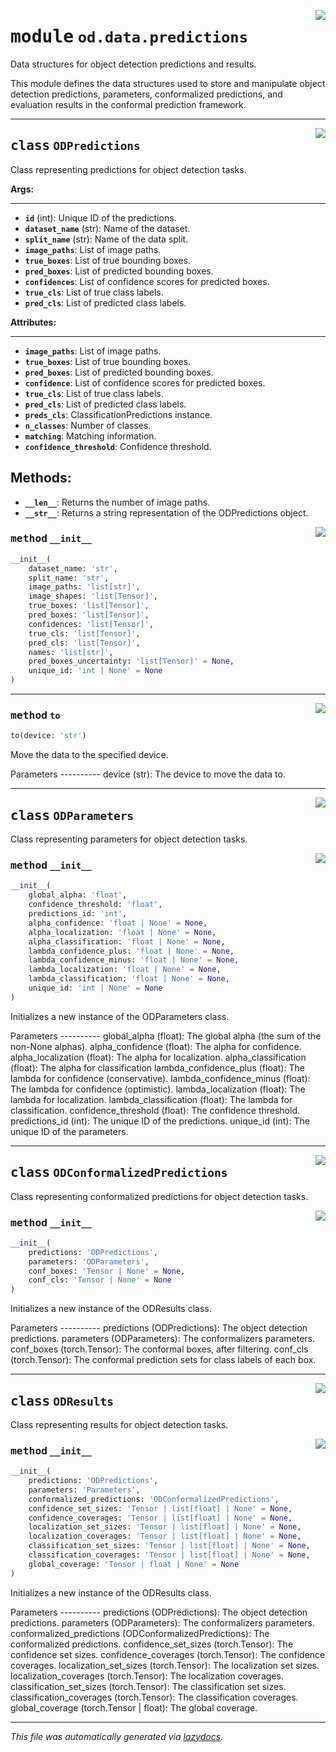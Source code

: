 <!-- markdownlint-disable -->

<a href="https://github.com/leoandeol/cods/blob/main/cods/od/data/predictions.py#L0"><img align="right" style="float:right;" src="https://img.shields.io/badge/-source-cccccc?style=flat-square"></a>

# <kbd>module</kbd> `od.data.predictions`
Data structures for object detection predictions and results. 

This module defines the data structures used to store and manipulate object detection predictions, parameters, conformalized predictions, and evaluation results in the conformal prediction framework. 



---

<a href="https://github.com/leoandeol/cods/blob/main/cods/od/data/predictions.py#L22"><img align="right" style="float:right;" src="https://img.shields.io/badge/-source-cccccc?style=flat-square"></a>

## <kbd>class</kbd> `ODPredictions`
Class representing predictions for object detection tasks. 



**Args:**
 
---- 
 - <b>`id`</b> (int):  Unique ID of the predictions. 
 - <b>`dataset_name`</b> (str):  Name of the dataset. 
 - <b>`split_name`</b> (str):  Name of the data split. 
 - <b>`image_paths`</b>:  List of image paths. 
 - <b>`true_boxes`</b>:  List of true bounding boxes. 
 - <b>`pred_boxes`</b>:  List of predicted bounding boxes. 
 - <b>`confidences`</b>:  List of confidence scores for predicted boxes. 
 - <b>`true_cls`</b>:  List of true class labels. 
 - <b>`pred_cls`</b>:  List of predicted class labels. 



**Attributes:**
 
---------- 
 - <b>`image_paths`</b>:  List of image paths. 
 - <b>`true_boxes`</b>:  List of true bounding boxes. 
 - <b>`pred_boxes`</b>:  List of predicted bounding boxes. 
 - <b>`confidence`</b>:  List of confidence scores for predicted boxes. 
 - <b>`true_cls`</b>:  List of true class labels. 
 - <b>`pred_cls`</b>:  List of predicted class labels. 
 - <b>`preds_cls`</b>:  ClassificationPredictions instance. 
 - <b>`n_classes`</b>:  Number of classes. 
 - <b>`matching`</b>:  Matching information. 
 - <b>`confidence_threshold`</b>:  Confidence threshold. 

Methods: 
------- 
 - <b>`__len__`</b>:  Returns the number of image paths. 
 - <b>`__str__`</b>:  Returns a string representation of the ODPredictions object. 

<a href="https://github.com/leoandeol/cods/blob/main/cods/od/data/predictions.py#L57"><img align="right" style="float:right;" src="https://img.shields.io/badge/-source-cccccc?style=flat-square"></a>

### <kbd>method</kbd> `__init__`

```python
__init__(
    dataset_name: 'str',
    split_name: 'str',
    image_paths: 'list[str]',
    image_shapes: 'list[Tensor]',
    true_boxes: 'list[Tensor]',
    pred_boxes: 'list[Tensor]',
    confidences: 'list[Tensor]',
    true_cls: 'list[Tensor]',
    pred_cls: 'list[Tensor]',
    names: 'list[str]',
    pred_boxes_uncertainty: 'list[Tensor]' = None,
    unique_id: 'int | None' = None
)
```








---

<a href="https://github.com/leoandeol/cods/blob/main/cods/od/data/predictions.py#L103"><img align="right" style="float:right;" src="https://img.shields.io/badge/-source-cccccc?style=flat-square"></a>

### <kbd>method</kbd> `to`

```python
to(device: 'str')
```

Move the data to the specified device. 

Parameters 
----------  device (str): The device to move the data to. 


---

<a href="https://github.com/leoandeol/cods/blob/main/cods/od/data/predictions.py#L123"><img align="right" style="float:right;" src="https://img.shields.io/badge/-source-cccccc?style=flat-square"></a>

## <kbd>class</kbd> `ODParameters`
Class representing parameters for object detection tasks. 

<a href="https://github.com/leoandeol/cods/blob/main/cods/od/data/predictions.py#L126"><img align="right" style="float:right;" src="https://img.shields.io/badge/-source-cccccc?style=flat-square"></a>

### <kbd>method</kbd> `__init__`

```python
__init__(
    global_alpha: 'float',
    confidence_threshold: 'float',
    predictions_id: 'int',
    alpha_confidence: 'float | None' = None,
    alpha_localization: 'float | None' = None,
    alpha_classification: 'float | None' = None,
    lambda_confidence_plus: 'float | None' = None,
    lambda_confidence_minus: 'float | None' = None,
    lambda_localization: 'float | None' = None,
    lambda_classification: 'float | None' = None,
    unique_id: 'int | None' = None
)
```

Initializes a new instance of the ODParameters class. 

Parameters 
----------  global_alpha (float): The global alpha (the sum of the non-None alphas).  alpha_confidence (float): The alpha for confidence.  alpha_localization (float): The alpha for localization.  alpha_classification (float): The alpha for classification  lambda_confidence_plus (float): The lambda for confidence (conservative).  lambda_confidence_minus (float): The lambda for confidence (optimistic).  lambda_localization (float): The lambda for localization.  lambda_classification (float): The lambda for classification.  confidence_threshold (float): The confidence threshold.  predictions_id (int): The unique ID of the predictions.  unique_id (int): The unique ID of the parameters. 





---

<a href="https://github.com/leoandeol/cods/blob/main/cods/od/data/predictions.py#L169"><img align="right" style="float:right;" src="https://img.shields.io/badge/-source-cccccc?style=flat-square"></a>

## <kbd>class</kbd> `ODConformalizedPredictions`
Class representing conformalized predictions for object detection tasks. 

<a href="https://github.com/leoandeol/cods/blob/main/cods/od/data/predictions.py#L172"><img align="right" style="float:right;" src="https://img.shields.io/badge/-source-cccccc?style=flat-square"></a>

### <kbd>method</kbd> `__init__`

```python
__init__(
    predictions: 'ODPredictions',
    parameters: 'ODParameters',
    conf_boxes: 'Tensor | None' = None,
    conf_cls: 'Tensor | None' = None
)
```

Initializes a new instance of the ODResults class. 

Parameters 
----------  predictions (ODPredictions): The object detection predictions.  parameters (ODParameters): The conformalizers parameters.  conf_boxes (torch.Tensor): The conformal boxes, after filtering.  conf_cls (torch.Tensor): The conformal prediction sets for class labels of each box. 





---

<a href="https://github.com/leoandeol/cods/blob/main/cods/od/data/predictions.py#L198"><img align="right" style="float:right;" src="https://img.shields.io/badge/-source-cccccc?style=flat-square"></a>

## <kbd>class</kbd> `ODResults`
Class representing results for object detection tasks. 

<a href="https://github.com/leoandeol/cods/blob/main/cods/od/data/predictions.py#L201"><img align="right" style="float:right;" src="https://img.shields.io/badge/-source-cccccc?style=flat-square"></a>

### <kbd>method</kbd> `__init__`

```python
__init__(
    predictions: 'ODPredictions',
    parameters: 'Parameters',
    conformalized_predictions: 'ODConformalizedPredictions',
    confidence_set_sizes: 'Tensor | list[float] | None' = None,
    confidence_coverages: 'Tensor | list[float] | None' = None,
    localization_set_sizes: 'Tensor | list[float] | None' = None,
    localization_coverages: 'Tensor | list[float] | None' = None,
    classification_set_sizes: 'Tensor | list[float] | None' = None,
    classification_coverages: 'Tensor | list[float] | None' = None,
    global_coverage: 'Tensor | float | None' = None
)
```

Initializes a new instance of the ODResults class. 

Parameters 
----------  predictions (ODPredictions): The object detection predictions.  parameters (ODParameters): The conformalizers parameters.  conformalized_predictions (ODConformalizedPredictions): The conformalized predictions.  confidence_set_sizes (torch.Tensor): The confidence set sizes.  confidence_coverages (torch.Tensor): The confidence coverages.  localization_set_sizes (torch.Tensor): The localization set sizes.  localization_coverages (torch.Tensor): The localization coverages.  classification_set_sizes (torch.Tensor): The classification set sizes.  classification_coverages (torch.Tensor): The classification coverages.  global_coverage (torch.Tensor | float): The global coverage. 







---

_This file was automatically generated via [lazydocs](https://github.com/ml-tooling/lazydocs)._
